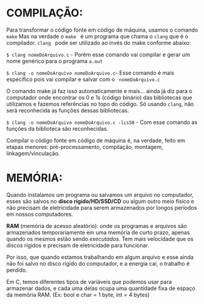 # COMPILAÇÃO:

Para transformar o código fonte em código de máquina, usamos o comando ` make `
Mas na verdade o `make ` é um programa que chama o ` clang ` que é o compilador.
`clang ` pode ser utilizado ao invés do make conforme abaixo:

` $ clang nomeDoArquivo.c ` - Porém esse comando vai compilar e gerar um nome genérico para o programa ` a.out `

` $ clang -o nomeDoArquivo nomeDoArquivo.c `- Esse comando é mais específico pois vai compilar e salvar com  o ` nomeDoArquivo.c`

O comando make já faz isso automaticamente e mais... ainda já diz para o computador onde encontrar os 0 e 1s (código binário) das bibliotecas que utilizamos e fazemos referências no topo do código. Só usando `clang`, não será reconhecida as funções dessas bibliotecas.

` $ clang -o nomeDoArquivo nomeDoArquivo.c -lcs50 ` - Com esse comando as funções da biblioteca são reconhecidas.  

Compilar o código fonte em código de máquina é, na verdade, feito em etapas menores:
pré-processamento, compilação, montagem, linkagem/vinculação.

# MEMÓRIA:

Quando instalamos um programa ou salvamos um arquivo no computador, esses são salvos no **disco rígido/HD/SSD/CD** ou algum outro meio físico e não precisam de eletricidade para serem armazenados por longos períodos em nossos computadores. 

**RAM** (memória de acesso aleatório): onde os programas e arquivos são armazenados temporariamente em uma memória de curto prazo, apenas quando os mesmos estão sendo *executados*. Tem mais velocidade que os discos rígidos e precisam de eletricidade para funcionar.

Por isso, que quando estamos trabalhando em algum arquivo e esse ainda não foi salvo no disco rígido do computador, e a energia cai, o trabalho é perdido.


Em C, temos diferentes tipos de variáveis ​​que podemos usar para armazenar dados, e cada uma delas ocupa uma quantidade fixa de espaço da memória RAM. (Ex: bool e char = 1 byte, int = 4 bytes)


